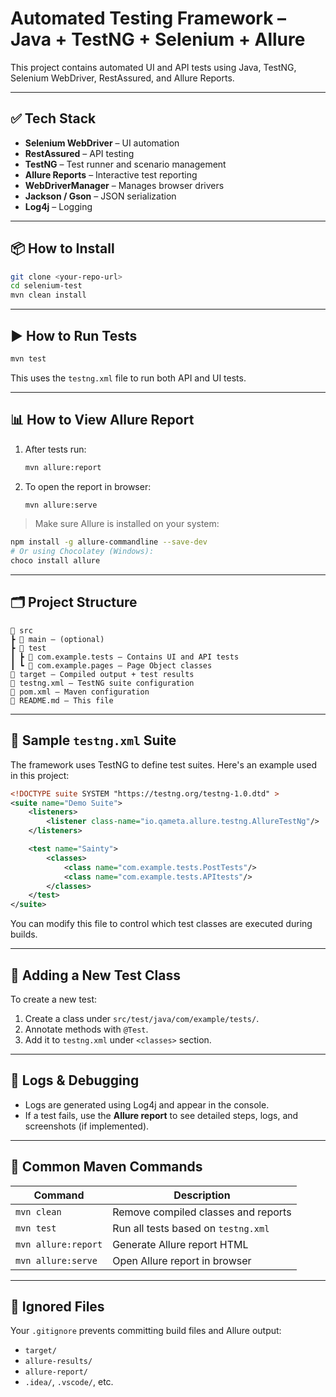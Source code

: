 # Automated Testing Framework – Java + TestNG + Selenium + Allure

This project contains automated UI and API tests using Java, TestNG, Selenium WebDriver, RestAssured, and Allure Reports.

---

## ✅ Tech Stack

- **Selenium WebDriver** – UI automation
- **RestAssured** – API testing
- **TestNG** – Test runner and scenario management
- **Allure Reports** – Interactive test reporting
- **WebDriverManager** – Manages browser drivers
- **Jackson / Gson** – JSON serialization
- **Log4j** – Logging

---

## 📦 How to Install

```bash
git clone <your-repo-url>
cd selenium-test
mvn clean install
```

---

## ▶️ How to Run Tests

```bash
mvn test
```

This uses the `testng.xml` file to run both API and UI tests.

---

## 📊 How to View Allure Report

1. After tests run:
   ```bash
   mvn allure:report
   ```

2. To open the report in browser:
   ```bash
   mvn allure:serve
   ```

> Make sure Allure is installed on your system:
```bash
npm install -g allure-commandline --save-dev
# Or using Chocolatey (Windows):
choco install allure
```

---

## 🗂 Project Structure

```
📁 src  
┣ 📂 main – (optional)  
┣ 📂 test  
┃ ┣ 📂 com.example.tests – Contains UI and API tests  
┃ ┗ 📂 com.example.pages – Page Object classes  
📁 target – Compiled output + test results  
📄 testng.xml – TestNG suite configuration  
📄 pom.xml – Maven configuration  
📄 README.md – This file  
```

---

## 🧪 Sample `testng.xml` Suite

The framework uses TestNG to define test suites. Here's an example used in this project:

```xml
<!DOCTYPE suite SYSTEM "https://testng.org/testng-1.0.dtd" >
<suite name="Demo Suite">
    <listeners>
        <listener class-name="io.qameta.allure.testng.AllureTestNg"/>
    </listeners>

    <test name="Sainty">
        <classes>
            <class name="com.example.tests.PostTests"/>
            <class name="com.example.tests.APItests"/>
        </classes>
    </test>
</suite>
```
You can modify this file to control which test classes are executed during builds.

---

## 🧪 Adding a New Test Class

To create a new test:
1. Create a class under `src/test/java/com/example/tests/`.
2. Annotate methods with `@Test`.
3. Add it to `testng.xml` under `<classes>` section.

---

## 🐞 Logs & Debugging

- Logs are generated using Log4j and appear in the console.
- If a test fails, use the **Allure report** to see detailed steps, logs, and screenshots (if implemented).

---

## 🧾 Common Maven Commands

| Command | Description |
|---------|-------------|
| `mvn clean` | Remove compiled classes and reports |
| `mvn test` | Run all tests based on `testng.xml` |
| `mvn allure:report` | Generate Allure report HTML |
| `mvn allure:serve` | Open Allure report in browser |

---

## 🧹 Ignored Files

Your `.gitignore` prevents committing build files and Allure output:
- `target/`
- `allure-results/`
- `allure-report/`
- `.idea/`, `.vscode/`, etc.